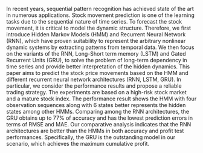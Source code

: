 In recent years, sequential pattern recognition has achieved state of the art in numerous applications. Stock movement prediction is one of the learning tasks due to the sequential nature of time series. To forecast the stock movement, it is critical to model the dynamic structure. Therefore, we first introduce Hidden Markov Models (HMM) and Recurrent Neural Network (RNN), which have proven suitability to represent the arbitrary nonlinear dynamic systems by extracting patterns from temporal data. We then focus on the variants of the RNN, Long-Short term memory (LSTM) and Gated Recurrent Units (GRU), to solve the problem of long-term dependency in time series and provide better interpretation of the hidden dynamics. This paper aims to predict the stock price movements based on the HMM and different recurrent neural network architectures (RNN, LSTM, GRU). In particular, we consider the performance results and propose a reliable trading strategy. The experiments are based on a high-risk stock market and a mature stock index. The performance result shows the HMM with four observation sequences along with 6 states better represents the hidden states among other HMMs. Comparing among the RNN architectures, the GRU obtains up to 77% of accuracy and has the lowest prediction errors in terms of RMSE and MAE. Our comparative analysis indicates that the RNN architectures are better than the HMMs in both accuracy and profit test performances. Specifically, the GRU is the outstanding model in our scenario, which achieves the maximum cumulative profit.
